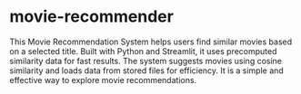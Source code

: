 # movie-recommender
This Movie Recommendation System helps users find similar movies based on a selected title. Built with Python and Streamlit, it uses precomputed similarity data for fast results. The system suggests movies using cosine similarity and loads data from stored files for efficiency. It is a simple and effective way to explore movie recommendations.
